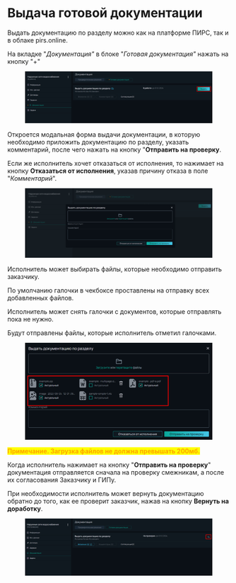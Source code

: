 # Выдача готовой документации

Выдать документацию по разделу можно как на платформе ПИРС, так и в облаке pirs.online.

На вкладке "_Документация"_ в блоке "_Готовая документация"_ нажать на кнопку "+"

<figure><img src="../../.gitbook/assets/image (116).png" alt=""><figcaption></figcaption></figure>

Откроется модальная форма выдачи документации, в которую необходимо приложить документацию по разделу, указать комментарий, после чего нажать на кнопку "**Отправить на проверку**.&#x20;

Если же исполнитель хочет отказаться от исполнения, то нажимает на кнопку **Отказаться от исполнения**, указав причину отказа в поле "_Комментарий_". &#x20;

<figure><img src="../../.gitbook/assets/image (117).png" alt=""><figcaption></figcaption></figure>

Исполнитель может выбирать файлы, которые необходимо отправить заказчику.

По умолчанию галочки в чекбоксе проставлены на отправку всех добавленных файлов.

Исполнитель может снять галочки с документов, которые отправлять пока не нужно.&#x20;

Будут отправлены файлы, которые исполнитель отметил галочками.

<figure><img src="../../.gitbook/assets/image (118).png" alt=""><figcaption></figcaption></figure>

<mark style="color:orange;">**Примечание. Загрузка файлов не должна превышать 200мб.**</mark>

Когда исполнитель нажимает на кнопку "**Отправить на проверку**" документация отправляется сначала на проверку смежникам, а после их согласования Заказчику и ГИПу.&#x20;

При необходимости исполнитель может вернуть документацию обратно до того, как ее проверит заказчик, нажав на кнопку **Вернуть на доработку**.

<figure><img src="../../.gitbook/assets/image (119).png" alt=""><figcaption></figcaption></figure>
